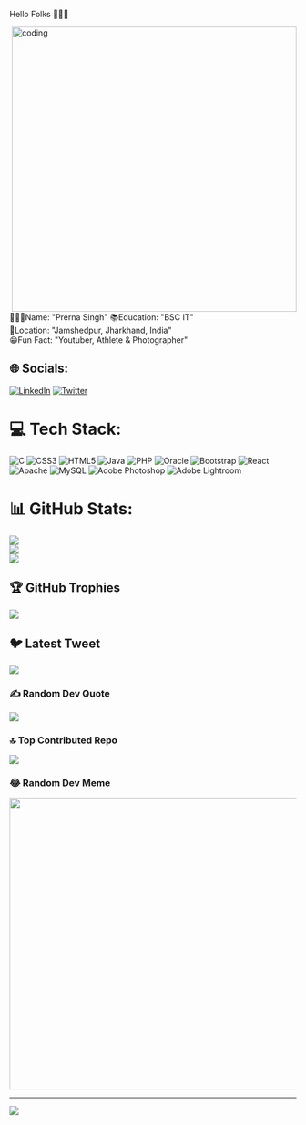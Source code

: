  Hello Folks 👩🏻‍💻 
 
 <img align="right" alt="coding" width="500" src="https://www.google.com/url?sa=i&url=https%3A%2F%2Ftenor.com%2Fview%2Fscaler-create-impact-coding-programming-chill-   gif-24991316&psig=AOvVaw2iES0DiMSDJyE_ibm-IMsQ&ust=1681455802656000&source=images&cd=vfe&ved=0CBEQjRxqFwoTCLjvhNOlpv4CFQAAAAAdAAAAABAN">
    
   👩🏻‍💻Name: "Prerna Singh" 
   📚Education: "BSC IT"   
   🏡Location: "Jamshedpur, Jharkhand, India"  
   😁Fun Fact: "Youtuber, Athlete & Photographer"    


## 🌐 Socials:
[![LinkedIn](https://img.shields.io/badge/LinkedIn-%230077B5.svg?logo=linkedin&logoColor=white)](https://linkedin.com/in/prernasingh4) [![Twitter](https://img.shields.io/badge/Twitter-%231DA1F2.svg?logo=Twitter&logoColor=white)](https://twitter.com/i_prernasingh) 

# 💻 Tech Stack:
![C](https://img.shields.io/badge/c-%2300599C.svg?style=for-the-badge&logo=c&logoColor=white) ![CSS3](https://img.shields.io/badge/css3-%231572B6.svg?style=for-the-badge&logo=css3&logoColor=white) ![HTML5](https://img.shields.io/badge/html5-%23E34F26.svg?style=for-the-badge&logo=html5&logoColor=white) ![Java](https://img.shields.io/badge/java-%23ED8B00.svg?style=for-the-badge&logo=java&logoColor=white) ![PHP](https://img.shields.io/badge/php-%23777BB4.svg?style=for-the-badge&logo=php&logoColor=white) ![Oracle](https://img.shields.io/badge/Oracle-F80000?style=for-the-badge&logo=oracle&logoColor=white) ![Bootstrap](https://img.shields.io/badge/bootstrap-%23563D7C.svg?style=for-the-badge&logo=bootstrap&logoColor=white) ![React](https://img.shields.io/badge/react-%2320232a.svg?style=for-the-badge&logo=react&logoColor=%2361DAFB) ![Apache](https://img.shields.io/badge/apache-%23D42029.svg?style=for-the-badge&logo=apache&logoColor=white) ![MySQL](https://img.shields.io/badge/mysql-%2300f.svg?style=for-the-badge&logo=mysql&logoColor=white) ![Adobe Photoshop](https://img.shields.io/badge/adobephotoshop-%2331A8FF.svg?style=for-the-badge&logo=adobephotoshop&logoColor=white) ![Adobe Lightroom](https://img.shields.io/badge/Adobe%20Lightroom-31A8FF.svg?style=for-the-badge&logo=Adobe%20Lightroom&logoColor=white)
# 📊 GitHub Stats:
![](https://github-readme-stats.vercel.app/api?username=PrernaSingh01&theme=tokyonight&hide_border=false&include_all_commits=true&count_private=true)<br/>
![](https://github-readme-streak-stats.herokuapp.com/?user=PrernaSingh01&theme=tokyonight&hide_border=false)<br/>
![](https://github-readme-stats.vercel.app/api/top-langs/?username=PrernaSingh01&theme=tokyonight&hide_border=false&include_all_commits=true&count_private=true&layout=compact)

## 🏆 GitHub Trophies
![](https://github-profile-trophy.vercel.app/?username=PrernaSingh01&theme=tokyonight&no-frame=false&no-bg=false&margin-w=4)

## 🐦 Latest Tweet
[![](https://gtce.itsvg.in/api?username=i_prernasingh)](https://github.com/VishwaGauravIn/github-twitter-card-embed)

### ✍️ Random Dev Quote
![](https://quotes-github-readme.vercel.app/api?type=horizontal&theme=tokyonight)

### 🔝 Top Contributed Repo
![](https://github-contributor-stats.vercel.app/api?username=PrernaSingh01&limit=5&theme=tokyonight&combine_all_yearly_contributions=true)

### 😂 Random Dev Meme
<img src="https://rm.up.railway.app/" width="512px"/>

---
[![](https://visitcount.itsvg.in/api?id=PrernaSingh01&icon=0&color=0)](https://visitcount.itsvg.in)

<!-- Proudly created with GPRM ( https://gprm.itsvg.in ) -->

